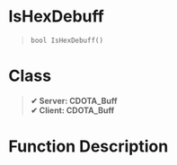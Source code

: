 # IsHexDebuff
> `bool IsHexDebuff()`
# Class
> __✔ Server: CDOTA_Buff__  
> __✔ Client: CDOTA_Buff__  
# Function Description

